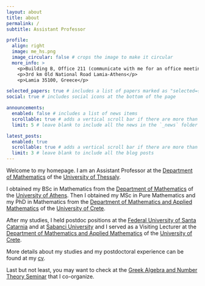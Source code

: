 ```yaml
---
layout: about
title: about
permalink: /
subtitle: Assistant Professor

profile:
  align: right
  image: me_hs.png
  image_circular: false # crops the image to make it circular
  more_info: >
    <p>Building B, Office 211 (communicate with me for an office meeting)</p>
    <p>3rd km Old National Road Lamia-Athens</p>
    <p>Lamia 35100, Greece</p>

selected_papers: true # includes a list of papers marked as "selected={true}"
social: true # includes social icons at the bottom of the page

announcements:
  enabled: false # includes a list of news items
  scrollable: true # adds a vertical scroll bar if there are more than 3 news items
  limit: 5 # leave blank to include all the news in the `_news` folder

latest_posts:
  enabled: true
  scrollable: true # adds a vertical scroll bar if there are more than 3 new posts items
  limit: 3 # leave blank to include all the blog posts
---
```


Welcome to my homepage. I am an Assistant Professor at the [Department of Mathematics](http://www.math.uth.gr/) of the [University of Thessaly](http://www.uth.gr/).

I obtained my BSc in Mathematics from the [Department of Mathematics](http://www.math.uoa.gr/) of the [University of Athens](http://www.uoa.gr/). Then I obtained my MSc in Pure Mathematics and my PhD in Mathematics from the [Department of Mathematics and Applied Mathematics](http://www.math.uoc.gr/) of the [University of Crete](http://www.uoc.gr/).

After my studies, I held postdoc positions at the [Federal University of Santa Catarnia](http://www.ufsc.br/) and at [Sabanci University](http://www.sabanciuniv.edu/) and I served as a Visiting Lecturer at the [Department of Mathematics and Applied Mathematics](http://www.math.uoc.gr/) of the [University of Crete](http://www.uoc.gr/).

More details about my studies and my postdoctoral experience can be found at my [cv](/al-folio/cv/).

Last but not least, you may want to check at the [Greek Algebra and Number Theory Seminar](https://sites.google.com/view/gantseminar) that I co-organize.

